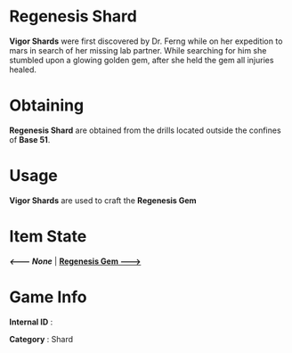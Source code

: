 # Regenesis Shard

**Vigor Shards** were first discovered by Dr. Ferng while on her expedition to mars in search of her missing lab partner. While searching for him she stumbled upon a glowing golden gem, after she held the gem all injuries healed.

# Obtaining

**Regenesis Shard** are obtained from the drills located outside the confines of **Base 51**.

# Usage

**Vigor Shards** are used to craft the **Regenesis Gem**

# Item State

***<--- None***       | [**Regenesis Gem --->**]()

# Game Info

**Internal ID** : 

**Category** : Shard
